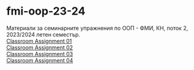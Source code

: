 # fmi-oop-23-24
Материали за семинарните упражнения по ООП - ФМИ, КН, поток 2, 2023/2024 летен семестър.      
[Classroom Assignment 01](https://classroom.github.com/a/PeZ43OQr)     
[Classroom Assignment 02](https://classroom.github.com/a/OZKfi5pt)       
[Classroom Assignment 03](https://classroom.github.com/a/KSnrGh_a)    
[Classroom Assignment 04](https://classroom.github.com/a/5yRC2J8g)
